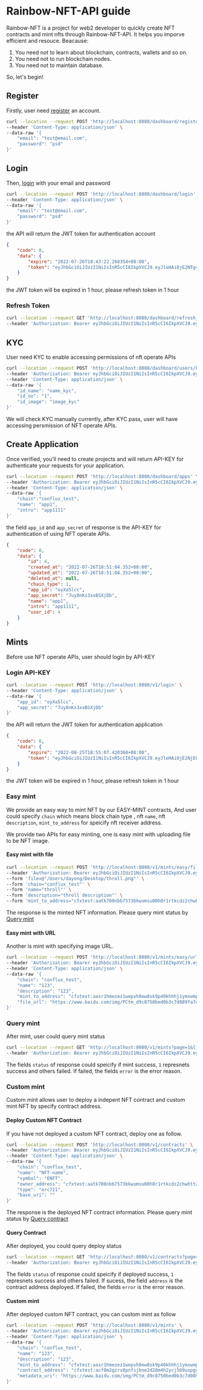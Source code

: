Rainbow-NFT-API guide
=====================

Rainbow-NFT is a project for web2 developer to quickly create NFT contracts and mint nfts through Rainbow-NFT-API. It helps you imporve efficient and resouce. Beacause:
1. You need not to learn about blockchain, contracts, wallets and so on.
2. You need not to run blockchain nodes.
3. You need not to maintain database.

So, let's begin!

Register
--------------------
Firstly, user need [register](Regsiter) an account.
```sh
curl --location --request POST 'http://localhost:8080/dashboard/register' \
--header 'Content-Type: application/json' \
--data-raw '{
    "email": "test@email.com",
    "password": "psd"
}'
```



Login
--------------------
Then, [login](Login) with your email and password
```sh
curl --location --request POST 'http://localhost:8080/dashboard/login' \
--header 'Content-Type: application/json' \
--data-raw '{
    "email": "test@email.com",
    "password": "psd"
}'
```

the API will return the JWT token for authentication account
```json
{
    "code": 0,
    "data": {
        "expire": "2022-07-26T18:43:22.268354+08:00",
        "token": "eyJhbGciOiJIUzI1NiIsInR5cCI6IkpXVCJ9.eyJleHAiOjE2NTg4MzIyMDIsImp3dF91aWQiOjQsIm9yaWdfaWF0IjoxNjU4ODI4NjAyfQ.UjFDSO_PYE-JHqXX5HT_r5h0x7KgMrJhmwBTn-Tj67Q"
    }
}
```

the JWT token will be expired in 1 hour, please refresh token in 1 hour

### Refresh Token


```sh
curl --location --request GET 'http://localhost:8080/dashboard/refresh_token' \
--header 'Authorization: Bearer eyJhbGciOiJIUzI1NiIsInR5cCI6IkpXVCJ9.eyJleHAiOjE2NTg4MzIyMDIsImp3dF91aWQiOjQsIm9yaWdfaWF0IjoxNjU4ODI4NjAyfQ.UjFDSO_PYE-JHqXX5HT_r5h0x7KgMrJhmwBTn-Tj67Q'
```

KYC
--------------------
User need KYC to enable accessing permissions of nft operate APIs

```sh
curl --location --request POST 'http://localhost:8080/dashboard/users/kyc' \
--header 'Authorization: Bearer eyJhbGciOiJIUzI1NiIsInR5cCI6IkpXVCJ9.eyJleHAiOjE2NTg4MzMzNDgsImp3dF91aWQiOjQsIm9yaWdfaWF0IjoxNjU4ODI5NzQ4fQ.INv6XenVrad5kUforxBNZ6g31l0bA5Qx3KT2U0RPHkA' \
--header 'Content-Type: application/json' \
--data-raw '{
    "id_name": "name_kyc",
    "id_no": "1",
    "id_image": "image_kyc"
}'
```

We will check KYC manually currently, after KYC pass, user will have accessing persmission of NFT operate APIs.


Create Application
--------------------
Once verified, you’ll need to create projects and will return API-KEY for authenticate your requests for your application.

```sh
curl --location --request POST 'http://localhost:8080/dashboard/apps' \
--header 'Authorization: Bearer eyJhbGciOiJIUzI1NiIsInR5cCI6IkpXVCJ9.eyJleHAiOjE2NTg4MzMzNDgsImp3dF91aWQiOjQsIm9yaWdfaWF0IjoxNjU4ODI5NzQ4fQ.INv6XenVrad5kUforxBNZ6g31l0bA5Qx3KT2U0RPHkA' \
--header 'Content-Type: application/json' \
--data-raw '{
    "chain":"conflux_test",
    "name": "app1",
    "intro": "app1111"
}'

```

the field `app_id` and `app_secret` of response is the API-KEY for authentication of using NFT operate APIs.
```json
{
    "code": 0,
    "data": {
        "id": 4,
        "created_at": "2022-07-26T18:51:04.352+08:00",
        "updated_at": "2022-07-26T18:51:04.352+08:00",
        "deleted_at": null,
        "chain_type": 1,
        "app_id": "oyXa5lcc",
        "app_secret": "7uy8nKs3xxBSXjDb",
        "name": "app1",
        "intro": "app1111",
        "user_id": 4
    }
}
```

Mints
--------------------
Before use NFT operate APIs, user should login by API-KEY

### Login API-KEY
```sh
curl --location --request POST 'http://localhost:8080/v1/login' \
--header 'Content-Type: application/json' \
--data-raw '{
    "app_id": "oyXa5lcc",
    "app_secret": "7uy8nKs3xxBSXjDb"
}'
```

the API will return the JWT token for authentication application

```json
{
    "code": 0,
    "data": {
        "expire": "2022-08-25T18:55:07.420368+08:00",
        "token": "eyJhbGciOiJIUzI1NiIsInR5cCI6IkpXVCJ9.eyJleHAiOjE2NjE0MjQ5MDcsImp3dF91aWQiOjQsIm9yaWdfaWF0IjoxNjU4ODMyOTA3fQ.cRhk7aOcei8eWHO9156gMzjG-azYpuK7abDlccLcHxs"
    }
}
```

the JWT token will be expired in 1 hour, please refresh token in 1 hour

### Easy mint

We provide an easy way to mint NFT by our EASY-MINT contracts, And user could specify `chain` which means block chain type , nft `name`, nft `description`, `mint_to_address` for speicify nft receiver address.

We provide two APIs for easy minting, one is easy mint with uploading file to be NFT image.
#### Easy mint with file
```sh
curl --location --request POST 'http://localhost:8080/v1/mints/easy/files' \
--header 'Authorization: Bearer eyJhbGciOiJIUzI1NiIsInR5cCI6IkpXVCJ9.eyJleHAiOjE2NjEzMzg1MDQsImp3dF91aWQiOjMsIm9yaWdfaWF0IjoxNjU4NzQ2NTA0fQ.NxLKZoqnWkrtew6CFHwho4WhbWIxlFAgLY7sVAF055w' \
--form 'file=@"/Users/dayong/Desktop/throll.png"' \
--form 'chain="conflux_test"' \
--form 'name="throll"' \
--form 'description="throll description"' \
--form 'mint_to_address="cfxtest:aatk708nbb7573bkwumsu00h0r1rtkcdz2chwhttzk"'
```

The response is the minted NFT information. Please query mint status by [Query mint](#query-mint)

#### Easy mint with URL
Another is mint with specifying image URL.
```sh
curl --location --request POST 'http://localhost:8080/v1/mints/easy/urls' \
--header 'Authorization: Bearer eyJhbGciOiJIUzI1NiIsInR5cCI6IkpXVCJ9.eyJleHAiOjE2NjEzMzg1MDQsImp3dF91aWQiOjMsIm9yaWdfaWF0IjoxNjU4NzQ2NTA0fQ.NxLKZoqnWkrtew6CFHwho4WhbWIxlFAgLY7sVAF055w' \
--header 'Content-Type: application/json' \
--data-raw '{
    "chain": "conflux_test",
    "name": "123",
    "description": "123",
    "mint_to_address": "cfxtest:aasr1hmezez1wepvh8ew8sk9p40khhhj1ymxwmpaf0",
    "file_url": "https://www.baidu.com/img/PCtm_d9c8750bed0b3c7d089fa7d55720d6cf.png"
}'
```

### Query mint
After mint, user could query mint status
```sh
curl --location --request GET 'http://localhost:8080/v1/mints?page=1&limit=10' \
--header 'Authorization: Bearer eyJhbGciOiJIUzI1NiIsInR5cCI6IkpXVCJ9.eyJleHAiOjE2NjEzMzg1MDQsImp3dF91aWQiOjMsIm9yaWdfaWF0IjoxNjU4NzQ2NTA0fQ.NxLKZoqnWkrtew6CFHwho4WhbWIxlFAgLY7sVAF055w'
```
The fields `status` of response could speicify if mint success, `1` represnets success and others failed. If failed, the fields `error` is the error reason.

### Custom mint

Custom mint allows user to deploy a indepent NFT contract and custom mint NFT by specify contract address.

#### Deploy Custom NFT Contract
If you have not deployed a custom NFT contract, deploy one as follow.
```sh
curl --location --request POST 'http://localhost:8080/v1/contracts' \
--header 'Authorization: Bearer eyJhbGciOiJIUzI1NiIsInR5cCI6IkpXVCJ9.eyJleHAiOjE2NjEzMzg1MDQsImp3dF91aWQiOjMsIm9yaWdfaWF0IjoxNjU4NzQ2NTA0fQ.NxLKZoqnWkrtew6CFHwho4WhbWIxlFAgLY7sVAF055w' \
--header 'Content-Type: application/json' \
--data-raw '{
    "chain": "conflux_test",
    "name": "NFT-name",
    "symbol": "ENFT",
    "owner_address": "cfxtest:aatk708nbb7573bkwumsu00h0r1rtkcdz2chwhttzk",
    "type": "erc721",
    "base_uri": ""
}'
```

The response is the deployed NFT contract information. Please query mint status by [Query contract](#query-contract)
#### Query Contract
After deployed, you could query deploy status
```sh
curl --location --request GET 'http://localhost:8080/v1/contracts?page=1&limit=10' \
--header 'Authorization: Bearer eyJhbGciOiJIUzI1NiIsInR5cCI6IkpXVCJ9.eyJleHAiOjE2NjEzMzg1MDQsImp3dF91aWQiOjMsIm9yaWdfaWF0IjoxNjU4NzQ2NTA0fQ.NxLKZoqnWkrtew6CFHwho4WhbWIxlFAgLY7sVAF055w'
```
The fields `status` of response could speicify if deployed success, `1` represnets success and others failed. If sucess, the field `address` is the contract address deployed. If failed, the fields `error` is the error reason.

#### Custom mint

After deployed custom NFT contract, you can custom mint as follow

```sh
curl --location --request POST 'http://localhost:8080/v1/mints' \
--header 'Authorization: Bearer eyJhbGciOiJIUzI1NiIsInR5cCI6IkpXVCJ9.eyJleHAiOjE2NjEzMzg1MDQsImp3dF91aWQiOjMsIm9yaWdfaWF0IjoxNjU4NzQ2NTA0fQ.NxLKZoqnWkrtew6CFHwho4WhbWIxlFAgLY7sVAF055w' \
--header 'Content-Type: application/json' \
--data-raw '{
    "chain": "conflux_test",
    "name": "123",
    "description": "123",
    "mint_to_address": "cfxtest:aasr1hmezez1wepvh8ew8sk9p40khhhj1ymxwmpaf0",
    "contract_address": "cfxtest:acf8m2gzrv8pnfsjbne2d28m4h2ycj569uupgys473",
    "metadata_uri": "https://www.baidu.com/img/PCtm_d9c8750bed0b3c7d089fa7d55720d6cf.png"
}'
```